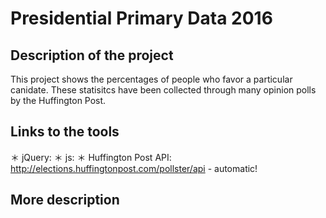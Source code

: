 # Presidential Primary Data 2016

## Description of the project
This project shows the percentages of people who favor a particular canidate. These statisitcs have been collected through many opinion polls by the Huffington Post.

## Links to the tools
＊ jQuery: 
＊ js: 
＊ Huffington Post API: http://elections.huffingtonpost.com/pollster/api - automatic!

## More description